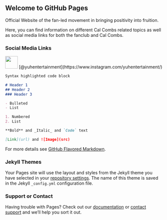 ## Welcome to GitHub Pages

Official Website of the fan-led movement in bringing positivity into fruition.

Here, you can find information on different Cal Combs related topics as well as social media links for both the fanclub and Cal Combs.

### Social Media Links


<img src="https://cdn4.iconfinder.com/data/icons/picons-social/57/38-instagram-3-128.pngf" width="40" height="40">
[@yuhentertainment](https://www.instagram.com/yuhentertainment/)

```markdown
Syntax highlighted code block

# Header 1
## Header 2
### Header 3

- Bulleted
- List

1. Numbered
2. List

**Bold** and _Italic_ and `Code` text

[Link](url) and ![Image](src)
```

For more details see [GitHub Flavored Markdown](https://guides.github.com/features/mastering-markdown/).

### Jekyll Themes

Your Pages site will use the layout and styles from the Jekyll theme you have selected in your [repository settings](https://github.com/FracturX/yuh.github.io/settings). The name of this theme is saved in the Jekyll `_config.yml` configuration file.

### Support or Contact

Having trouble with Pages? Check out our [documentation](https://help.github.com/categories/github-pages-basics/) or [contact support](https://github.com/contact) and we’ll help you sort it out.
